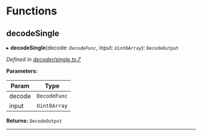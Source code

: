 

# Functions

<a id="decodesingle"></a>

##  decodeSingle

▸ **decodeSingle**(decode: *`DecodeFunc`*, input: *`Uint8Array`*): `DecodeOutput`

*Defined in [decoder/single.ts:7](https://github.com/polkadot-js/common/blob/02d4155/packages/util-rlp/src/decoder/single.ts#L7)*

**Parameters:**

| Param | Type |
| ------ | ------ |
| decode | `DecodeFunc` |
| input | `Uint8Array` |

**Returns:** `DecodeOutput`

___

